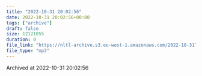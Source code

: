 ```yaml
---
title: "2022-10-31 20:02:56"
date: 2022-10-31 20:02:56+00:00
tags: ["archive"]
draft: false
size: 12121055
duration: 0
file_link: "https://nltl-archive.s3.eu-west-1.amazonaws.com/2022-10-31T200256.mp3"
file_type: "mp3"
---
```

Archived at 2022-10-31 20:02:56
            
